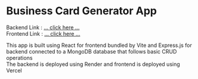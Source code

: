 # Business Card Generator App

Backend Link : [... click here ...](https://business-card-generator.onrender.com/card)  
Frontend Link : [... click here ...](https://ecard-generator.vercel.app/)

This app is built using React for frontend bundled by Vite and Express.js for backend connected to a MongoDB database that follows basic CRUD operations  
The backend is deployed using Render and frontend is deployed using Vercel
